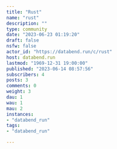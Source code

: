 ```yaml
---
title: "Rust" 
name: "rust"
description: ""
type: community
date: "2023-06-23 01:19:20"
draft: false
nsfw: false
actor_id: "https://databend.run/c/rust"
host: databend.run
lastmod: "1969-12-31 19:00:00"
published: "2023-06-14 08:57:56"
subscribers: 4
posts: 3
comments: 0
weight: 3
dau: 1
wau: 1
mau: 2
instances:
- "databend_run"
tags: 
- "databend_run"

---
```

